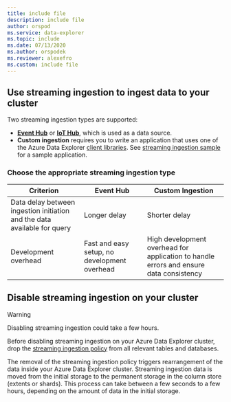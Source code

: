 ```yaml
---
title: include file
description: include file
author: orspod
ms.service: data-explorer
ms.topic: include
ms.date: 07/13/2020
ms.author: orspodek
ms.reviewer: alexefro
ms.custom: include file
---
```

## Use streaming ingestion to ingest data to your cluster

Two streaming ingestion types are supported:

* [**Event Hub**](../ingest-data-event-hub.md) or [**IoT Hub**](../ingest-data-iot-hub.md), which is used as a data source.
* **Custom ingestion** requires you to write an application that uses one of the Azure Data Explorer [client libraries](../kusto/api/client-libraries.md). See [streaming ingestion sample](https://github.com/Azure/azure-kusto-samples-dotnet/tree/master/client/StreamingIngestionSample) for a sample application.

### Choose the appropriate streaming ingestion type

|Criterion|Event Hub|Custom Ingestion|
|---------|---------|---------|
|Data delay between ingestion initiation and the data available for query | Longer delay | Shorter delay  |
|Development overhead | Fast and easy setup, no development overhead | High development overhead for application to handle errors and ensure data consistency |

## Disable streaming ingestion on your cluster

> [!WARNING]
> Disabling streaming ingestion could take a few hours.

Before disabling streaming ingestion on your Azure Data Explorer cluster, drop the [streaming ingestion policy](../kusto/management/streamingingestionpolicy.md) from all relevant tables and databases. 

The removal of the streaming ingestion policy triggers rearrangement of the data inside your Azure Data Explorer cluster. Streaming ingestion data is moved from the initial storage to the permanent storage in the column store (extents or shards). This process can take between a few seconds to a few hours, depending on the amount of data in the initial storage.
